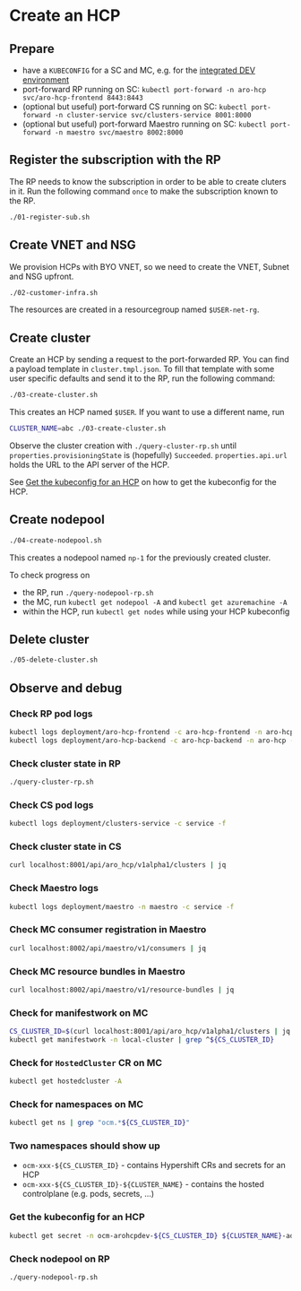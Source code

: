 # Create an HCP

## Prepare

* have a `KUBECONFIG` for a SC and MC, e.g. for the [integrated DEV environment](../dev-infrastructure/docs/development-setup.md#access-integrated-dev-environment)
* port-forward RP running on SC: `kubectl port-forward -n aro-hcp svc/aro-hcp-frontend 8443:8443`
* (optional but useful) port-forward CS running on SC: `kubectl port-forward -n cluster-service svc/clusters-service 8001:8000`
* (optional but useful) port-forward Maestro running on SC: `kubectl port-forward -n maestro svc/maestro 8002:8000`

## Register the subscription with the RP

The RP needs to know the subscription in order to be able to create cluters in it.
Run the following command `once` to make the subscription known to the RP.

```bash
./01-register-sub.sh
```

## Create VNET and NSG

We provision HCPs with BYO VNET, so we need to create the VNET, Subnet and NSG upfront.

```bash
./02-customer-infra.sh
```

The resources are created in a resourcegroup named `$USER-net-rg`.

## Create cluster

Create an HCP by sending a request to the port-forwarded RP. You can find a payload template in `cluster.tmpl.json`.
To fill that template with some user specific defaults and send it to the RP, run the following command:

```bash
./03-create-cluster.sh
```

This creates an HCP named `$USER`. If you want to use a different name, run

```bash
CLUSTER_NAME=abc ./03-create-cluster.sh
```

Observe the cluster creation with `./query-cluster-rp.sh` until `properties.provisioningState` is (hopefully) `Succeeded`.
`properties.api.url` holds the URL to the API server of the HCP.

See [Get the kubeconfig for an HCP](#get-the-kubeconfig-for-an-hcp) on how to get the kubeconfig for the HCP.

## Create nodepool

```bash
./04-create-nodepool.sh
```

This creates a nodepool named `np-1` for the previously created cluster.

To check progress on

* the RP, run `./query-nodepool-rp.sh`
* the MC, run `kubectl get nodepool -A` and `kubectl get azuremachine -A`
* within the HCP, run `kubectl get nodes` while using your HCP kubeconfig

## Delete cluster

```bash
./05-delete-cluster.sh
```

## Observe and debug

### Check RP pod logs

```bash
kubectl logs deployment/aro-hcp-frontend -c aro-hcp-frontend -n aro-hcp -f
kubectl logs deployment/aro-hcp-backend -c aro-hcp-backend -n aro-hcp -f
```

### Check cluster state in RP

```bash
./query-cluster-rp.sh
```

### Check CS pod logs

```bash
kubectl logs deployment/clusters-service -c service -f
```

### Check cluster state in CS

```bash
curl localhost:8001/api/aro_hcp/v1alpha1/clusters | jq
```

### Check Maestro logs

```bash
kubectl logs deployment/maestro -n maestro -c service -f
```

### Check MC consumer registration in Maestro

```bash
curl localhost:8002/api/maestro/v1/consumers | jq
```

### Check MC resource bundles in Maestro

```bash
curl localhost:8002/api/maestro/v1/resource-bundles | jq
```

### Check for manifestwork on MC

```bash
CS_CLUSTER_ID=$(curl localhost:8001/api/aro_hcp/v1alpha1/clusters | jq .items[0].id -r)
kubectl get manifestwork -n local-cluster | grep ^${CS_CLUSTER_ID}
```

### Check for `HostedCluster` CR on MC

```bash
kubectl get hostedcluster -A
```

### Check for namespaces on MC

```bash
kubectl get ns | grep "ocm.*${CS_CLUSTER_ID}"
```

### Two namespaces should show up

* `ocm-xxx-${CS_CLUSTER_ID}` - contains Hypershift CRs and secrets for an HCP
* `ocm-xxx-${CS_CLUSTER_ID}-${CLUSTER_NAME}` - contains the hosted controlplane (e.g. pods, secrets, ...)

### Get the kubeconfig for an HCP

```bash
kubectl get secret -n ocm-arohcpdev-${CS_CLUSTER_ID} ${CLUSTER_NAME}-admin-kubeconfig -o json | jq .data.kubeconfig -r | base64 -d > my.kubeconfig
```

### Check nodepool on RP

```bash
./query-nodepool-rp.sh
```
